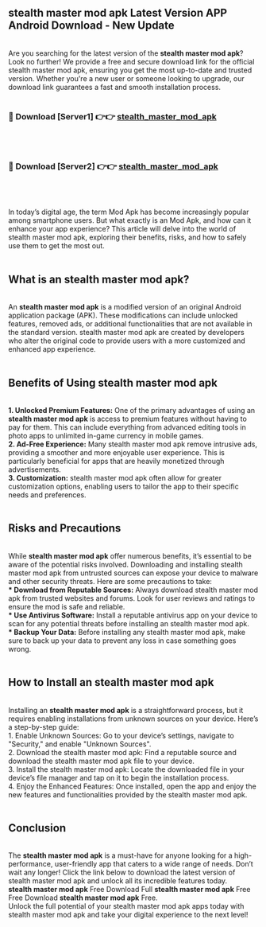 ## stealth master mod apk Latest Version APP Android Download - New Update
<br>
Are you searching for the latest version of the <strong>stealth master mod apk</strong>? Look no further! We provide a free and secure download link for the official stealth master mod apk, ensuring you get the most up-to-date and trusted version. Whether you're a new user or someone looking to upgrade, our download link guarantees a fast and smooth installation process.
<br>
<br>
<h3>🔴 Download [Server1] 👉👉 <a href="https://modyolo.store/stealth+master+mod+apk">stealth_master_mod_apk</a></h3><br>
<br>
<h3>🔴 Download [Server2] 👉👉 <a href="https://modyolo.store/stealth+master+mod+apk">stealth_master_mod_apk</a></h3><br>
<br>
<br>
In today’s digital age, the term Mod Apk has become increasingly popular among smartphone users. But what exactly is an Mod Apk, and how can it enhance your app experience? This article will delve into the world of stealth master mod apk, exploring their benefits, risks, and how to safely use them to get the most out.
<br>
<br>
<h2>What is an stealth master mod apk?</h2>
<br>
An <strong>stealth master mod apk</strong> is a modified version of an original Android application package (APK). These modifications can include unlocked features, removed ads, or additional functionalities that are not available in the standard version. stealth master mod apk are created by developers who alter the original code to provide users with a more customized and enhanced app experience.
<br>
<br>
<h2>Benefits of Using stealth master mod apk</h2>
<br>
<strong> 1. Unlocked Premium Features:</strong> One of the primary advantages of using an <strong>stealth master mod apk</strong> is access to premium features without having to pay for them. This can include everything from advanced editing tools in photo apps to unlimited in-game currency in mobile games.
<br>
<strong> 2. Ad-Free Experience:</strong> Many stealth master mod apk remove intrusive ads, providing a smoother and more enjoyable user experience. This is particularly beneficial for apps that are heavily monetized through advertisements.
<br>
<strong> 3. Customization:</strong> stealth master mod apk often allow for greater customization options, enabling users to tailor the app to their specific needs and preferences.
<br>
<br>
<h2>Risks and Precautions</h2>
<br>
While <strong>stealth master mod apk</strong> offer numerous benefits, it’s essential to be aware of the potential risks involved. Downloading and installing stealth master mod apk from untrusted sources can expose your device to malware and other security threats. Here are some precautions to take:
<br>
<strong> * Download from Reputable Sources:</strong> Always download stealth master mod apk from trusted websites and forums. Look for user reviews and ratings to ensure the mod is safe and reliable.
<br>
<strong> * Use Antivirus Software:</strong> Install a reputable antivirus app on your device to scan for any potential threats before installing an stealth master mod apk.
<br>
<strong> * Backup Your Data:</strong> Before installing any stealth master mod apk, make sure to back up your data to prevent any loss in case something goes wrong.
<br>
<br>
<h2>How to Install an stealth master mod apk</h2>
<br>
Installing an <strong>stealth master mod apk</strong> is a straightforward process, but it requires enabling installations from unknown sources on your device. Here’s a step-by-step guide:
<br>
 1. Enable Unknown Sources: Go to your device’s settings, navigate to "Security," and enable "Unknown Sources".
<br>
 2. Download the stealth master mod apk: Find a reputable source and download the stealth master mod apk file to your device.
<br>
 3. Install the stealth master mod apk: Locate the downloaded file in your device’s file manager and tap on it to begin the installation process.
<br>
 4. Enjoy the Enhanced Features: Once installed, open the app and enjoy the new features and functionalities provided by the stealth master mod apk.
<br>
<br>
<h2><strong>Conclusion</strong></h2>
<br>
The <strong>stealth master mod apk</strong> is a must-have for anyone looking for a high-performance, user-friendly app that caters to a wide range of needs. Don’t wait any longer! Click the link below to download the latest version of stealth master mod apk and unlock all its incredible features today.
<br>
<strong>stealth master mod apk</strong> Free Download Full <strong>stealth master mod apk</strong> Free Free Download <strong>stealth master mod apk</strong> Free.
<br>
Unlock the full potential of your stealth master mod apk apps today with stealth master mod apk and take your digital experience to the next level!